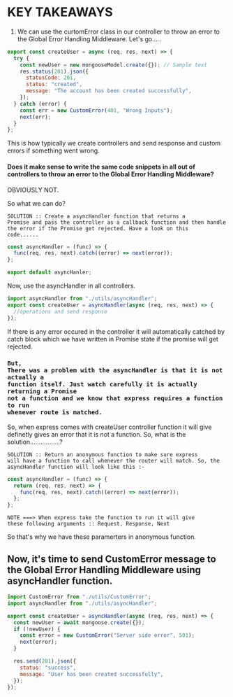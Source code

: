 # KEY TAKEAWAYS

1. We can use the curtomError class in our controller to throw an error to the Global Error Handling Middleware. Let's go.....

```js
export const createUser = async (req, res, next) => {
  try {
    const newUser = new mongooseModel.create({}); // Sample text
    res.status(201).json({
      statusCode: 201,
      status: "created",
      message: "The account has been created successfully",
    });
  } catch (error) {
    const err = new CustomError(401, "Wrong Inputs");
    next(err);
  }
};
```

This is how typically we create controllers and send response and custom errors if something went wrong.

#### Does it make sense to write the same code snippets in all out of controllers to throw an error to the Global Error Handling Middleware?

OBVIOUSLY NOT.

So what we can do?

<code>SOLUTION :: Create a asyncHandler function that returns a Promise and pass the controller as a callback function and then handle the error if the Promise get rejected. Have a look on this code......</code>

```js
const asyncHandler = (func) => {
  func(req, res, next).catch((error) => next(error));
};

export default asyncHanler;
```

Now, use the asyncHandler in all controllers.

```js
import asyncHandler from "./utils/asyncHandler";
export const createUser = asyncHandler(async (req, res, next) => {
  //operations and send response
});
```

If there is any error occured in the controller it will automatically catched by catch block which we have written in Promise state if the promise will get rejected.

### <code>But, There was a problem with the asyncHandler is that it is not actually a function itself. Just watch carefully it is actually returning a Promise not a function and we know that express requires a function to run whenever route is matched.</code>

So, when express comes with createUser controller function it will give definetly gives an error that it is not a function. So, what is the solution.................?

<code>SOLUTION :: Return an anonymous function to make sure express will have a function to call whenever the router will match. So, the asyncHandler function will look like this :- </code>

```js
const asyncHandler = (func) => {
  return (req, res, next) => {
    func(req, res, next).catch((error) => next(error));
  };
};
```

<code>NOTE ===> When express take the function to run it will give these following arguments :: Request, Response, Next</code>

So that's why we have these paramerters in anonymous function.

## Now, it's time to send CustomError message to the Global Error Handling Middleware using asyncHandler function.

```js
import CustomError from "./utils/CustomError";
import asyncHandler from "./utils/asyncHandler";

export const createUser = asyncHandler(async (req, res, next) => {
  const newUser = await mongoose.create({});
  if (!newUser) {
    const error = new CustomError("Server side error", 501);
    next(error);
  }

  res.send(201).json({
    status: "success",
    message: "User has been created successfully",
  });
});
```
